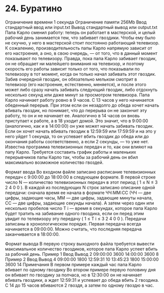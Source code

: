 # 24. Буратино
Ограничение времени	1 секунда
Ограничение памяти	256Mb
Ввод	стандартный ввод или input.txt
Вывод	стандартный вывод или output.txt
Папа Карло сменил работу: теперь он работает в мастерской, и целый рабочий день занимается тем, что забивает гвоздики. Чтобы ему было не скучно, у него в мастерской стоит постоянно работающий телевизор. К сожалению, производительность папы Карло напрямую зависит от его настроения, а оно, в свою очередь, — от того, что в данный момент показывают по телевизору. Правда, пока папа Карло забивает гвоздик, он не обращает ни малейшего внимания на телевизор, и поэтому скорость его работы зависит только от того, что показывали по телевизору в тот момент, когда он только начал забивать этот гвоздик. Забив очередной гвоздик, он обязательно мельком смотрит в телевизор (его настроение, естественно, меняется), и после этого может либо сразу начать забивать следующий гвоздик, либо отдохнуть несколько секунд или даже минут за просмотром телевизора.
Папа Карло начинает работу ровно в 9 часов. С 13 часов у него начинается обеденный перерыв. При этом если он незадолго до обеда хочет начать вбивать гвоздик, но понимает, что до перерыва он не закончит эту работу, то он и не начинает ее. Аналогично в 14 часов он вновь приступает к работе, а в 18 уходит домой. Это значит, что в 9:00:00 (аналогично, как и в 14:00:00) он уже может начать забивать гвоздик. Если он хочет начать вбивать гвоздик в 12:59:59 или 17:59:59 и на это у него уйдет 1 секунда, то он успевает вбить гвоздик до обеда или до окончания работы соответственно, а если 2 секунды, — то уже нет.
Известна программа телевизионных передач и то, как они влияют на папу Карло. Требуется составить график работы и маленьких перерывчиков папы Карло так, чтобы за рабочий день он вбил максимально возможное количество гвоздей.

Формат ввода
Во входном файле записано расписание телевизионных передач с 9:00:00 до 18:00:00 в следующем формате. В первой строке число N — количество телевизионных передач в этот период (
1
≤
N
≤
3
2
4
0
0
). В каждой из последующих N строк записано описание одной передачи: сначала время ее начала в формате ЧЧ:ММ:СС (ЧЧ — две цифры, задающие часы, ММ — две цифры, задающие минуты начала, СС — две цифры, задающие секунды начала). А затем через один или несколько пробелов число 
T
i
 — время в секундах, которое папа Карло будет тратить на забивание одного гвоздика, если он перед этим увидит по телевизору эту передачу (
1
≤
T
i
≤
3
2
4
0
0
).
Передачи записаны в хронологическом порядке. Первая передача всегда начинается в 09:00:00. Можно считать, что последняя передача заканчивается в 18:00:00.

Формат вывода
В первую строку выходного файла требуется вывести максимальное количество гвоздиков, которое папа Карло успеет вбить за рабочий день.
Пример 1
Ввод	Вывод
2
09:00:00 3600
14:00:00 3600
8
Пример 2
Ввод	Вывод
4
09:00:00 1800
12:59:31 10
13:45:23 1800
15:00:00 3600
14
Примечания
В первом примере каждый час папа Карло вбивает по одному гвоздику
Во втором примере первую половину дня он вбивает по гвоздику за полчаса, но в 12:30:00 он не начинает вбивать гвоздики, а ждет 12:59:31 и успевает до обеда вбить 2 гвоздика.
С 14 до 15 часов вбиваются 2 гвоздя, а затем по одному гвоздю в час.

